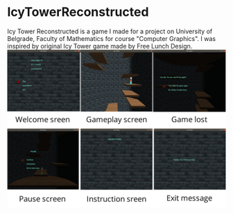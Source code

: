 # IcyTowerReconstructed
Icy Tower Reconstructed is a game I made for a project on University of Belgrade, Faculty of Mathematics for course "Computer Graphics". I was inspired by original Icy Tower game made by Free Lunch Design.
![Screenshot](https://raw.githubusercontent.com/nevena-m/IcyTowerReconstructed/master/version_screenshots/IcyTowerReconstructed-31-07.jpg)
